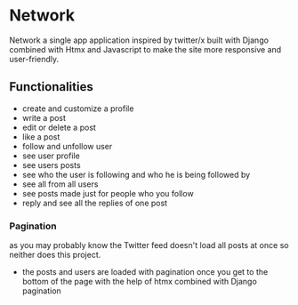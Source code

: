 # Network
Network a single app application inspired by twitter/x built with Django combined with Htmx and Javascript to make the site more responsive and user-friendly.
## Functionalities
* create and customize a profile
* write a post
* edit or delete a post
* like a post
* follow and unfollow user
* see user profile
* see users posts
* see who the user is following and who he is being followed by
* see all from all users
* see posts made just for people who you follow
* reply and see all the replies of one post

### Pagination
as you may probably know the Twitter feed doesn't load all posts at once so neither does this project.
* the posts and users are loaded with pagination once you get to the bottom of the page with the help of htmx combined with  Django pagination



